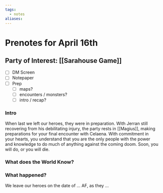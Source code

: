 ```yaml
---
tags:
  - notes
aliases:
---
```


# Prenotes for April 16th
## Party of Interest: [[Sarahouse Game]]
- [ ] DM Screen
- [ ] Notepaper
- [ ] Prep
	- [ ] maps?
	- [ ] encounters / monsters?
	- [ ] intro / recap?

### Intro

When last we left our heroes, they were in preparation. With Jerran still recovering from his debilitating injury, the party rests in [[Magius]], making preparations for your final encounter with Celaena. With commitment in your hearts, you understand that you are the only people with the power and knowledge to do much of anything against the coming doom. Soon, you will do, or you will die.

### What does the World Know?


### What happened?


We leave our heroes on the date of ... AF, as they ...